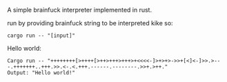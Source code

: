 A simple brainfuck interpreter implemented in rust.

run by providing brainfuck string to be interpreted kike so:
```
cargo run -- "[input]"
```

Hello world:
```
Cargo run -- "++++++++[>++++[>++>+++>+++>+<<<<-]>+>+>->>+[<]<-]>>.>---.+++++++..+++.>>.<-.<.+++.------.--------.>>+.>++."
Output: "Hello world!"
```

